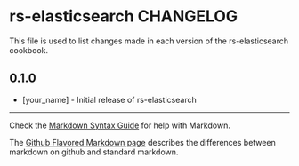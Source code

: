rs-elasticsearch CHANGELOG
==========================

This file is used to list changes made in each version of the rs-elasticsearch cookbook.

0.1.0
-----
- [your_name] - Initial release of rs-elasticsearch

- - -
Check the [Markdown Syntax Guide](http://daringfireball.net/projects/markdown/syntax) for help with Markdown.

The [Github Flavored Markdown page](http://github.github.com/github-flavored-markdown/) describes the differences between markdown on github and standard markdown.
